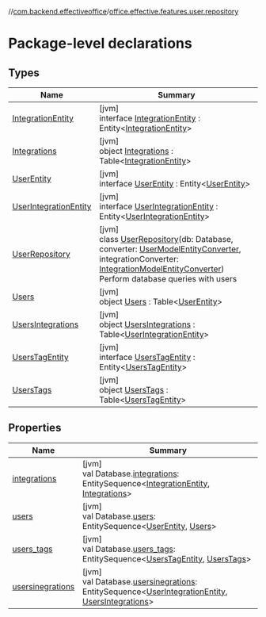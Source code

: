 //[com.backend.effectiveoffice](../../index.md)/[office.effective.features.user.repository](index.md)

# Package-level declarations

## Types

| Name | Summary |
|---|---|
| [IntegrationEntity](-integration-entity/index.md) | [jvm]<br>interface [IntegrationEntity](-integration-entity/index.md) : Entity&lt;[IntegrationEntity](-integration-entity/index.md)&gt; |
| [Integrations](-integrations/index.md) | [jvm]<br>object [Integrations](-integrations/index.md) : Table&lt;[IntegrationEntity](-integration-entity/index.md)&gt; |
| [UserEntity](-user-entity/index.md) | [jvm]<br>interface [UserEntity](-user-entity/index.md) : Entity&lt;[UserEntity](-user-entity/index.md)&gt; |
| [UserIntegrationEntity](-user-integration-entity/index.md) | [jvm]<br>interface [UserIntegrationEntity](-user-integration-entity/index.md) : Entity&lt;[UserIntegrationEntity](-user-integration-entity/index.md)&gt; |
| [UserRepository](-user-repository/index.md) | [jvm]<br>class [UserRepository](-user-repository/index.md)(db: Database, converter: [UserModelEntityConverter](../office.effective.features.user.converters/-user-model-entity-converter/index.md), integrationConverter: [IntegrationModelEntityConverter](../office.effective.features.user.converters/-integration-model-entity-converter/index.md))<br>Perform database queries with users |
| [Users](-users/index.md) | [jvm]<br>object [Users](-users/index.md) : Table&lt;[UserEntity](-user-entity/index.md)&gt; |
| [UsersIntegrations](-users-integrations/index.md) | [jvm]<br>object [UsersIntegrations](-users-integrations/index.md) : Table&lt;[UserIntegrationEntity](-user-integration-entity/index.md)&gt; |
| [UsersTagEntity](-users-tag-entity/index.md) | [jvm]<br>interface [UsersTagEntity](-users-tag-entity/index.md) : Entity&lt;[UsersTagEntity](-users-tag-entity/index.md)&gt; |
| [UsersTags](-users-tags/index.md) | [jvm]<br>object [UsersTags](-users-tags/index.md) : Table&lt;[UsersTagEntity](-users-tag-entity/index.md)&gt; |

## Properties

| Name | Summary |
|---|---|
| [integrations](integrations.md) | [jvm]<br>val Database.[integrations](integrations.md): EntitySequence&lt;[IntegrationEntity](-integration-entity/index.md), [Integrations](-integrations/index.md)&gt; |
| [users](users.md) | [jvm]<br>val Database.[users](users.md): EntitySequence&lt;[UserEntity](-user-entity/index.md), [Users](-users/index.md)&gt; |
| [users_tags](users_tags.md) | [jvm]<br>val Database.[users_tags](users_tags.md): EntitySequence&lt;[UsersTagEntity](-users-tag-entity/index.md), [UsersTags](-users-tags/index.md)&gt; |
| [usersinegrations](usersinegrations.md) | [jvm]<br>val Database.[usersinegrations](usersinegrations.md): EntitySequence&lt;[UserIntegrationEntity](-user-integration-entity/index.md), [UsersIntegrations](-users-integrations/index.md)&gt; |
